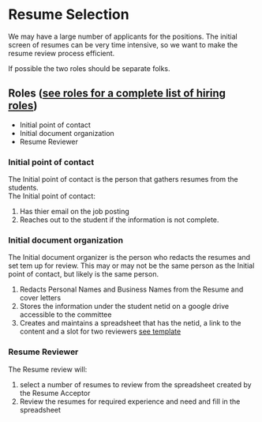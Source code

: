 # Resume Selection
We may have a large number of applicants for the positions. The initial screen of resumes can be very time intensive, so we want to make the resume review process efficient.  

If possible the two roles should be separate folks.

## Roles ([see roles for a complete list of hiring roles](https://github.com/pulibrary/pul-it-handbook/blob/main/student-software-developers/administration-handbook/roles.md))
 * Initial point of contact 
 * Initial document organization
 * Resume Reviewer

### Initial point of contact
The Initial point of contact is the person that gathers resumes from the students.  
The Initial point of contact: 
   1. Has thier email on the job posting
   1. Reaches out to the student if the information is not complete.

### Initial document organization
The Initial document organizer is the person who redacts the resumes and set tem up for review.  This may or may not be the same person as the Initial point of contact, but likely is the same person.
   1. Redacts Personal Names and Business Names from the Resume and cover letters
   1. Stores the information under the student netid on a google drive accessible to the committee
   1. Creates and maintains a spreadsheet that has the netid, a link to the content and a slot for two reviewers  [see template](https://docs.google.com/spreadsheets/d/1rw_kw7psuiWlvJtjbfwyXjWxPsyfNCqSIWafj4Gm5YE/edit#gid=0) 

### Resume Reviewer
The Resume review will:
  1. select a number of resumes to review from the spreadsheet created by the Resume Acceptor
  1. Review the resumes for required experience and need and fill in the spreadsheet 
